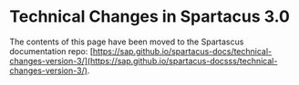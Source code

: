 # Technical Changes in Spartacus 3.0

The contents of this page have been moved to the Spartascus documentation repo: [https://sap.github.io/spartacus-docs/technical-changes-version-3/](https://sap.github.io/spartacus-docsss/technical-changes-version-3/).
